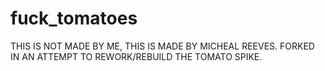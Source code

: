 # fuck_tomatoes
THIS IS NOT MADE BY ME, THIS IS MADE BY MICHEAL REEVES. FORKED IN AN ATTEMPT TO REWORK/REBUILD THE TOMATO SPIKE.
